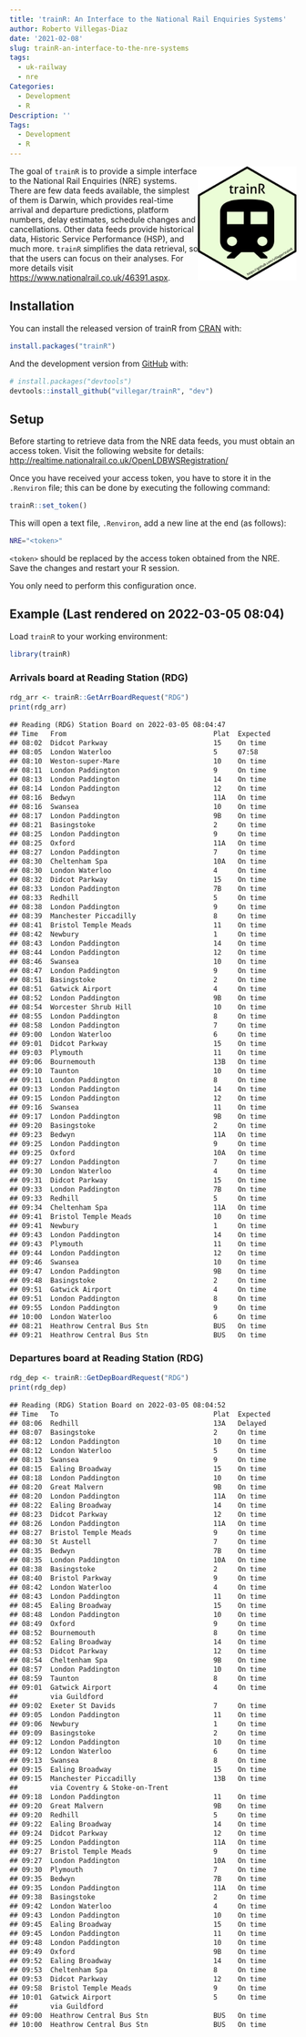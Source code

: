 ```yaml
---
title: 'trainR: An Interface to the National Rail Enquiries Systems'
author: Roberto Villegas-Diaz
date: '2021-02-08'
slug: trainR-an-interface-to-the-nre-systems
tags:
  - uk-railway
  - nre
Categories:
  - Development
  - R
Description: ''
Tags:
  - Development
  - R
---
```


<img src="https://raw.githubusercontent.com/villegar/trainR/main/inst/images/logo.png" alt="logo" align="right" height=200px/>

The goal of `trainR` is to provide a simple interface to the 
National Rail Enquiries (NRE) systems. There are few data feeds 
available, the simplest of them is Darwin, which provides real-time 
arrival and departure predictions, platform numbers, delay estimates, 
schedule changes and cancellations. Other data feeds provide historical 
data, Historic Service Performance (HSP), and much more. `trainR` 
simplifies the data retrieval, so that the users can focus on their 
analyses. For more details visit 
https://www.nationalrail.co.uk/46391.aspx.

## Installation

You can install the released version of trainR from [CRAN](https://CRAN.R-project.org) with:

``` r
install.packages("trainR")
```

And the development version from [GitHub](https://github.com/) with:

``` r
# install.packages("devtools")
devtools::install_github("villegar/trainR", "dev")
```

## Setup
Before starting to retrieve data from the NRE data feeds, you must obtain an access token. 
Visit the following website for details: http://realtime.nationalrail.co.uk/OpenLDBWSRegistration/

Once you have received your access token, you have to store it in the `.Renviron` file; this can be 
done by executing the following command:


```r
trainR::set_token()
```

This will open a text file, `.Renviron`, add a new line at the end (as follows):

```bash
NRE="<token>"
```

`<token>` should be replaced by the access token obtained from the NRE. Save the changes and restart 
your R session.

You only need to perform this configuration once.

## Example (Last rendered on 2022-03-05 08:04)

Load `trainR` to your working environment:

```r
library(trainR)
```

### Arrivals board at Reading Station (RDG)


```r
rdg_arr <- trainR::GetArrBoardRequest("RDG")
print(rdg_arr)
```

```
## Reading (RDG) Station Board on 2022-03-05 08:04:47
## Time   From                                    Plat  Expected
## 08:02  Didcot Parkway                          15    On time
## 08:05  London Waterloo                         5     07:58
## 08:10  Weston-super-Mare                       10    On time
## 08:11  London Paddington                       9     On time
## 08:13  London Paddington                       14    On time
## 08:14  London Paddington                       12    On time
## 08:16  Bedwyn                                  11A   On time
## 08:16  Swansea                                 10    On time
## 08:17  London Paddington                       9B    On time
## 08:21  Basingstoke                             2     On time
## 08:25  London Paddington                       9     On time
## 08:25  Oxford                                  11A   On time
## 08:27  London Paddington                       7     On time
## 08:30  Cheltenham Spa                          10A   On time
## 08:30  London Waterloo                         4     On time
## 08:32  Didcot Parkway                          15    On time
## 08:33  London Paddington                       7B    On time
## 08:33  Redhill                                 5     On time
## 08:38  London Paddington                       9     On time
## 08:39  Manchester Piccadilly                   8     On time
## 08:41  Bristol Temple Meads                    11    On time
## 08:42  Newbury                                 1     On time
## 08:43  London Paddington                       14    On time
## 08:44  London Paddington                       12    On time
## 08:46  Swansea                                 10    On time
## 08:47  London Paddington                       9     On time
## 08:51  Basingstoke                             2     On time
## 08:51  Gatwick Airport                         4     On time
## 08:52  London Paddington                       9B    On time
## 08:54  Worcester Shrub Hill                    10    On time
## 08:55  London Paddington                       8     On time
## 08:58  London Paddington                       7     On time
## 09:00  London Waterloo                         6     On time
## 09:01  Didcot Parkway                          15    On time
## 09:03  Plymouth                                11    On time
## 09:06  Bournemouth                             13B   On time
## 09:10  Taunton                                 10    On time
## 09:11  London Paddington                       8     On time
## 09:13  London Paddington                       14    On time
## 09:15  London Paddington                       12    On time
## 09:16  Swansea                                 11    On time
## 09:17  London Paddington                       9B    On time
## 09:20  Basingstoke                             2     On time
## 09:23  Bedwyn                                  11A   On time
## 09:25  London Paddington                       9     On time
## 09:25  Oxford                                  10A   On time
## 09:27  London Paddington                       7     On time
## 09:30  London Waterloo                         4     On time
## 09:31  Didcot Parkway                          15    On time
## 09:33  London Paddington                       7B    On time
## 09:33  Redhill                                 5     On time
## 09:34  Cheltenham Spa                          11A   On time
## 09:41  Bristol Temple Meads                    10    On time
## 09:41  Newbury                                 1     On time
## 09:43  London Paddington                       14    On time
## 09:43  Plymouth                                11    On time
## 09:44  London Paddington                       12    On time
## 09:46  Swansea                                 10    On time
## 09:47  London Paddington                       9B    On time
## 09:48  Basingstoke                             2     On time
## 09:51  Gatwick Airport                         4     On time
## 09:51  London Paddington                       8     On time
## 09:55  London Paddington                       9     On time
## 10:00  London Waterloo                         6     On time
## 08:21  Heathrow Central Bus Stn                BUS   On time
## 09:21  Heathrow Central Bus Stn                BUS   On time
```

### Departures board at Reading Station (RDG)


```r
rdg_dep <- trainR::GetDepBoardRequest("RDG")
print(rdg_dep)
```

```
## Reading (RDG) Station Board on 2022-03-05 08:04:52
## Time   To                                      Plat  Expected
## 08:06  Redhill                                 13A   Delayed
## 08:07  Basingstoke                             2     On time
## 08:12  London Paddington                       10    On time
## 08:12  London Waterloo                         5     On time
## 08:13  Swansea                                 9     On time
## 08:15  Ealing Broadway                         15    On time
## 08:18  London Paddington                       10    On time
## 08:20  Great Malvern                           9B    On time
## 08:20  London Paddington                       11A   On time
## 08:22  Ealing Broadway                         14    On time
## 08:23  Didcot Parkway                          12    On time
## 08:26  London Paddington                       11A   On time
## 08:27  Bristol Temple Meads                    9     On time
## 08:30  St Austell                              7     On time
## 08:35  Bedwyn                                  7B    On time
## 08:35  London Paddington                       10A   On time
## 08:38  Basingstoke                             2     On time
## 08:40  Bristol Parkway                         9     On time
## 08:42  London Waterloo                         4     On time
## 08:43  London Paddington                       11    On time
## 08:45  Ealing Broadway                         15    On time
## 08:48  London Paddington                       10    On time
## 08:49  Oxford                                  9     On time
## 08:52  Bournemouth                             8     On time
## 08:52  Ealing Broadway                         14    On time
## 08:53  Didcot Parkway                          12    On time
## 08:54  Cheltenham Spa                          9B    On time
## 08:57  London Paddington                       10    On time
## 08:59  Taunton                                 8     On time
## 09:01  Gatwick Airport                         4     On time
##        via Guildford                           
## 09:02  Exeter St Davids                        7     On time
## 09:05  London Paddington                       11    On time
## 09:06  Newbury                                 1     On time
## 09:09  Basingstoke                             2     On time
## 09:12  London Paddington                       10    On time
## 09:12  London Waterloo                         6     On time
## 09:13  Swansea                                 8     On time
## 09:15  Ealing Broadway                         15    On time
## 09:15  Manchester Piccadilly                   13B   On time
##        via Coventry & Stoke-on-Trent           
## 09:18  London Paddington                       11    On time
## 09:20  Great Malvern                           9B    On time
## 09:20  Redhill                                 5     On time
## 09:22  Ealing Broadway                         14    On time
## 09:24  Didcot Parkway                          12    On time
## 09:25  London Paddington                       11A   On time
## 09:27  Bristol Temple Meads                    9     On time
## 09:27  London Paddington                       10A   On time
## 09:30  Plymouth                                7     On time
## 09:35  Bedwyn                                  7B    On time
## 09:35  London Paddington                       11A   On time
## 09:38  Basingstoke                             2     On time
## 09:42  London Waterloo                         4     On time
## 09:43  London Paddington                       10    On time
## 09:45  Ealing Broadway                         15    On time
## 09:45  London Paddington                       11    On time
## 09:48  London Paddington                       10    On time
## 09:49  Oxford                                  9B    On time
## 09:52  Ealing Broadway                         14    On time
## 09:53  Cheltenham Spa                          8     On time
## 09:53  Didcot Parkway                          12    On time
## 09:58  Bristol Temple Meads                    9     On time
## 10:01  Gatwick Airport                         5     On time
##        via Guildford                           
## 09:00  Heathrow Central Bus Stn                BUS   On time
## 10:00  Heathrow Central Bus Stn                BUS   On time
```
